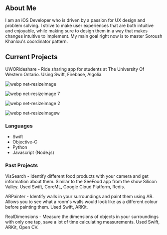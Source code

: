 ## About Me

I am an iOS Developer who is driven by a passion for UX design and problem solving.  I strive to make user experiences that are both intuitive and enjoyable, while making sure to design them in a way that makes changes intuitive to implement.  My main goal right now is to master Soroush Khanlou's coordinator pattern. 


## Current Projects

UWORideshare -  Ride sharing app for students at The University Of Western Ontario.  Using Swift, Firebase, Algolia.

![webp net-resizeimage](https://user-images.githubusercontent.com/24685539/38383915-bd3ac6d4-38db-11e8-9c70-3eb17fc8337c.png)

![webp net-resizeimage 7](https://user-images.githubusercontent.com/24685539/38383921-c05d1f6a-38db-11e8-9596-8c160d73a90b.png)

![webp net-resizeimage 2](https://user-images.githubusercontent.com/24685539/38383932-c6f677b8-38db-11e8-82f6-68112d7176c4.png)

![webp net-resizeimagew](https://user-images.githubusercontent.com/24685539/38383938-c8de2846-38db-11e8-8ffa-e9a87ef1b493.png)

### Languages

* Swift
* Objective-C
* Python
* Javascript (Node.js)

### Past Projects

VisSearch - Identify different food products with your camera and get information about them.  Similar to the SeeFood app from the show Silicon Valley.  Used Swift, CoreML, Google Cloud Platform, Redis.


ARPainter - Identify walls in your surroundings and paint them using AR.  Allows you to see what a room's walls would look like as a different colour before painting them.  Used Swift, ARKit.


RealDimensions - Measure the dimensions of objects in your surroundings with only one tap,  save a lot of time calculating measurements.  Used Swift, ARKit, Open CV.
